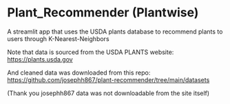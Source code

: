 # Plant_Recommender (Plantwise)
A streamlit app that uses the USDA plants database to recommend plants to users through K-Nearest-Neighbors

Note that data is sourced from the USDA PLANTS website: https://plants.usda.gov

And cleaned data was downloaded from this repo: https://github.com/josephh867/plant-recommender/tree/main/datasets

(Thank you josephh867 data was not downloadable from the site itself)
